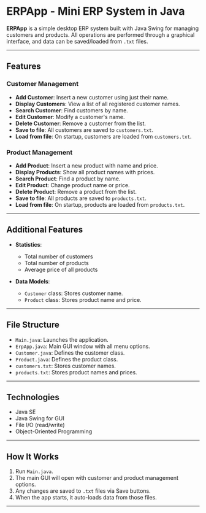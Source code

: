 # ERPApp - Mini ERP System in Java

**ERPApp** is a simple desktop ERP system built with Java Swing for managing customers and products. All operations are performed through a graphical interface, and data can be saved/loaded from `.txt` files.

---

##  Features

###  Customer Management
- **Add Customer**: Insert a new customer using just their name.
- **Display Customers**: View a list of all registered customer names.
- **Search Customer**: Find customers by name.
- **Edit Customer**: Modify a customer's name.
- **Delete Customer**: Remove a customer from the list.
- **Save to file**: All customers are saved to `customers.txt`.
- **Load from file**: On startup, customers are loaded from `customers.txt`.

###  Product Management
- **Add Product**: Insert a new product with name and price.
- **Display Products**: Show all product names with prices.
- **Search Product**: Find a product by name.
- **Edit Product**: Change product name or price.
- **Delete Product**: Remove a product from the list.
- **Save to file**: All products are saved to `products.txt`.
- **Load from file**: On startup, products are loaded from `products.txt`.

---

##  Additional Features

- **Statistics**:
  - Total number of customers
  - Total number of products
  - Average price of all products

- **Data Models**:
  - `Customer` class: Stores customer name.
  - `Product` class: Stores product name and price.

---

##  File Structure

- `Main.java`: Launches the application.
- `ErpApp.java`: Main GUI window with all menu options.
- `Customer.java`: Defines the customer class.
- `Product.java`: Defines the product class.
- `customers.txt`: Stores customer names.
- `products.txt`: Stores product names and prices.

---

##  Technologies

- Java SE
- Java Swing for GUI
- File I/O (read/write)
- Object-Oriented Programming

---

##  How It Works

1. Run `Main.java`.
2. The main GUI will open with customer and product management options.
3. Any changes are saved to `.txt` files via Save buttons.
4. When the app starts, it auto-loads data from those files.

---

